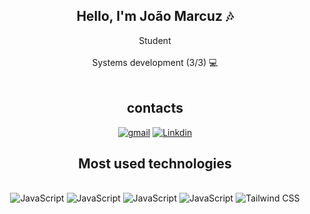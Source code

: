 ###
<div align="center">
<h2>Hello, I'm João Marcuz 🎶</h2>
     Student 
    <br/>
   
 <br/>
    Systems development (3/3) 💻
 <br/>

<div>  
<br>
    <h2>contacts</h2>


[![gmail](https://img.shields.io/badge/Gmail-D14836?style=for-the-badge&logo=gmail&logoColor=white)](https://mail.google.com/mail/u/0/#inbox)
[![Linkdin](https://img.shields.io/badge/LinkedIn-0077B5?style=for-the-badge&logo=linkedin&logoColor=white)](https://www.linkedin.com/in/joão-paulo-marcuz-dos-santos-074091271/)


<h2>Most used technologies</h2>

<div style="display: inline_block"><br/>
    <img src="https://img.shields.io/badge/JavaScript-323330?style=for-the-badge&logo=javascript&logoColor=F7DF1E" alt="JavaScript" aling="center">
    <img src="https://img.shields.io/badge/TypeScript-007ACC?style=for-the-badge&logo=typescript&logoColor=white" alt="JavaScript" aling="center">
    <img src="https://img.shields.io/badge/Node.js-43853D?style=for-the-badge&logo=node.js&logoColor=white" alt="JavaScript" aling="center">
    <img src="https://img.shields.io/badge/React-20232A?style=for-the-badge&logo=react&logoColor=61DAFB" alt="JavaScript" aling="center">
     <img src="https://img.shields.io/badge/Tailwind_CSS-38B2AC?style=for-the-badge&logo=tailwind-css&logoColor=white" alt="Tailwind CSS">
</div>
